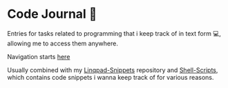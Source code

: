 # Code Journal 📖

Entries for tasks related to programming that i keep track of in text form 💻, allowing me to access them anywhere. 

Navigation starts [here](index.md)

Usually combined with my [Linqpad-Snippets](https://github.com/Jaxelr/Linqpad-Snippets) repository and [Shell-Scripts](https://github.com/Jaxelr/ShellScripts), which contains code snippets i wanna keep track of for various reasons.
